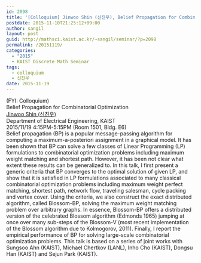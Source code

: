 ```yaml
---
id: 2098
title: '[Colloquium] Jinwoo Shin (신진우), Belief Propagation for Combinatorial Optimization'
postdate: 2015-11-10T21:25:12+09:00
author: sangil
layout: post
guid: http://mathsci.kaist.ac.kr/~sangil/seminar/?p=2098
permalink: /20151119/
categories:
  - "2015"
  - KAIST Discrete Math Seminar
tags:
  - colloquium
  - 신진우
date: 2015-11-19
---
```

<div>
  (FYI: Colloquium)
</div>

<div class="talk">
  Belief Propagation for Combinatorial Optimization
</div>

<div class="speaker">
  <a href="https://sites.google.com/site/mijirim/">Jinwoo Shin (신진우)</a><br /> Department of Electrical Engineering, KAIST
</div>

<div class="date">
  2015/11/19 4:15PM-5:15PM (Room 1501, Bldg. E6)
</div>

<div class="abstract">
  Belief propagation (BP) is a popular message-passing algorithm for computing a maximum-a-posteriori assignment in a graphical model. It has been shown that BP can solve a few classes of Linear Programming (LP) formulations to combinatorial optimization problems including maximum weight matching and shortest path. However, it has been not clear what extent these results can be generalized to. In this talk, I first present a generic criteria that BP converges to the optimal solution of given LP, and show that it is satisfied in LP formulations associated to many classical combinatorial optimization problems including maximum weight perfect matching, shortest path, network flow, traveling salesman, cycle packing and vertex cover. Using the criteria, we also construct the exact distributed algorithm, called Blossom-BP, solving the maximum weight matching problem over arbitrary graphs. In essence, Blossom-BP offers a distributed version of the celebrated Blossom algorithm (Edmonds 1965) jumping at once over many sub-steps of the Blossom-V (most recent implementation of the Blossom algorithm due to Kolmogorov, 2011). Finally, I report the empirical performance of BP for solving large-scale combinatorial optimization problems. This talk is based on a series of joint works with Sungsoo Ahn (KAIST), Michael Chertkov (LANL), Inho Cho (KAIST), Dongsu Han (KAIST) and Sejun Park (KAIST).
</div>